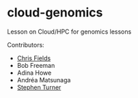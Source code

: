 # cloud-genomics
Lesson on Cloud/HPC for genomics lessons

Contributors:
* [Chris Fields](http://www.bioperl.org/wiki/User:Cjfields)
* Bob Freeman
* Adina Howe
* Andréa Matsunaga
* [Stephen Turner](https://twitter.com/genetics_blog)
